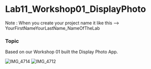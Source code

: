 # Lab11_Workshop01_DisplayPhoto

Note : When you create your project name it like this --> YourFirstNameYourLastName_NameOfTheLab

### Topic 

Based on our Workshop 01 built the Display Photo App.

![IMG_4714](https://user-images.githubusercontent.com/6766037/138098407-c4efc172-334a-4561-b3eb-189f4bafe029.jpg)
![IMG_4712](https://user-images.githubusercontent.com/6766037/138098488-de5e6944-a24f-476b-acca-6c59b1c2884a.jpg)
